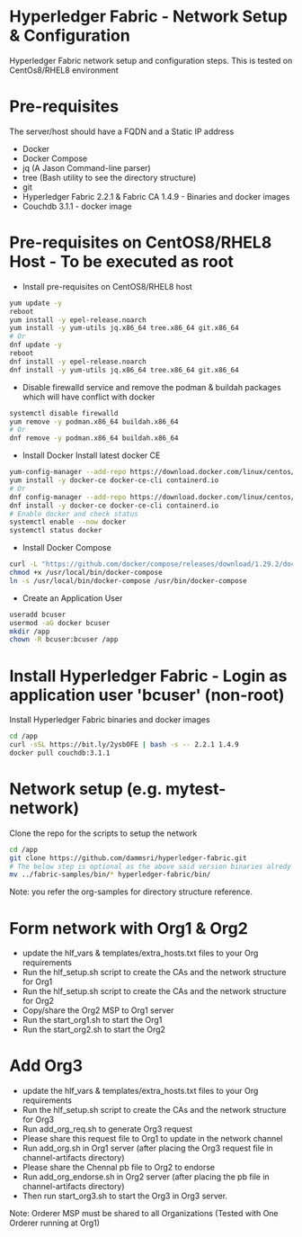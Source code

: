 # Hyperledger Fabric - Network Setup & Configuration
Hyperledger Fabric network setup and configuration steps. This is tested on CentOs8/RHEL8 environment

# Pre-requisites
The server/host should have a FQDN and a Static IP address
- Docker
- Docker Compose
- jq (A Jason Command-line parser)
- tree (Bash utility to see the directory structure)
- git
- Hyperledger Fabric 2.2.1 & Fabric CA 1.4.9 - Binaries and docker images
- Couchdb 3.1.1 - docker image

# Pre-requisites on CentOS8/RHEL8 Host - To be executed as root

- Install pre-requisites on CentOS8/RHEL8 host 

```bash
yum update -y
reboot
yum install -y epel-release.noarch
yum install -y yum-utils jq.x86_64 tree.x86_64 git.x86_64
# Or
dnf update -y 
reboot
dnf install -y epel-release.noarch
dnf install -y yum-utils jq.x86_64 tree.x86_64 git.x86_64
```

- Disable firewalld service and remove the podman & buildah packages which will have conflict with docker

```bash
systemctl disable firewalld
yum remove -y podman.x86_64 buildah.x86_64
# Or
dnf remove -y podman.x86_64 buildah.x86_64
```

- Install Docker
Install latest docker CE

```bash
yum-config-manager --add-repo https://download.docker.com/linux/centos/docker-ce.repo
yum install -y docker-ce docker-ce-cli containerd.io
# Or
dnf config-manager --add-repo https://download.docker.com/linux/centos/docker-ce.repo
dnf install -y docker-ce docker-ce-cli containerd.io
# Enable docker and check status
systemctl enable --now docker
systemctl status docker
```

- Install Docker Compose 

```bash
curl -L "https://github.com/docker/compose/releases/download/1.29.2/docker-compose-$(uname -s)-$(uname -m)" -o /usr/local/bin/docker-compose
chmod +x /usr/local/bin/docker-compose
ln -s /usr/local/bin/docker-compose /usr/bin/docker-compose
```

- Create an Application User

```bash
useradd bcuser
usermod -aG docker bcuser
mkdir /app
chown -R bcuser:bcuser /app
```

# Install Hyperledger Fabric - Login as application user 'bcuser' (non-root)
Install Hyperledger Fabric binaries and docker images

```bash
cd /app
curl -sSL https://bit.ly/2ysbOFE | bash -s -- 2.2.1 1.4.9
docker pull couchdb:3.1.1
```

# Network setup (e.g. mytest-network)
Clone the repo for the scripts to setup the network

```bash
cd /app
git clone https://github.com/dammsri/hyperledger-fabric.git
# The below step is optional as the above said version binaries alredy present in this repo
mv ../fabric-samples/bin/* hyperledger-fabric/bin/
```

Note: you refer the org-samples for directory structure reference.

# Form network with Org1 & Org2
- update the hlf_vars & templates/extra_hosts.txt files to your Org requirements
- Run the hlf_setup.sh script to create the CAs and the network structure for Org1
- Run the hlf_setup.sh script to create the CAs and the network structure for Org2
- Copy/share the Org2 MSP to Org1 server 
- Run the start_org1.sh to start the Org1
- Run the start_org2.sh to start the Org2

# Add Org3
- update the hlf_vars & templates/extra_hosts.txt files to your Org requirements
- Run the hlf_setup.sh script to create the CAs and the network structure for Org3
- Run add_org_req.sh to generate Org3 request
- Please share this request file to Org1 to update in the network channel
- Run add_org.sh in Org1 server (after placing the Org3 request file in channel-artifacts directory)
- Please share the Chennal pb file to Org2 to endorse
- Run add_org_endorse.sh in Org2 server (after placing the pb file in channel-artifacts directory)
- Then run start_org3.sh to start the Org3 in Org3 server.


Note: Orderer MSP must be shared to all Organizations (Tested with One Orderer running at Org1)

